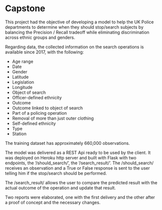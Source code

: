 # Capstone

This project had the objective of developing a model to help the UK Police departments to determine when they should stop/search subjects by balancing the Precision / Recall tradeoff while eliminating discrimination across ethnic groups and genders.

Regarding data, the collected information on the search operations is available since 2017, with the 
following:

- Age range
- Date
- Gender
- Latitude
- Legislation
- Longitude
- Object of search
- Officer-defined ethnicity
- Outcome
- Outcome linked to object of search
- Part of a policing operation
- Removal of more than just outer clothing
- Self-defined ethnicity
- Type
- Station

The ​training dataset​ has approximately 660,000 observations.

The model was delivered as a REST Api ready to be used by the client. It was deployed on Heroku http server and built with Flask with two endpoints, the ‘/should_search/’, the ‘/search_result/’. The /should_search/ receives an observation and a True or False response is sent to the user telling him if the stop/search should be performed.

The /search_result/ allows the user to compare the predicted result with the actual outcome of the operation and update that result.

Two reports were elaborated, one with the first delivery and the other after a proof of concept and the necessary changes.
